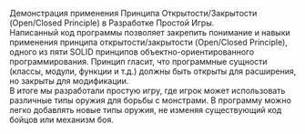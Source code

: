 Демонстрация применения Принципа Открытости/Закрытости (Open/Closed Principle)
в Разработке Простой Игры.  
Написанный код программы позволяет закрепить понимание и навыки применения принципа открытости/закрытости
(Open/Closed Principle), одного из пяти SOLID принципов объектно-ориентированного
программирования. Принцип гласит, что программные сущности (классы, модули, функции и т.д.)
должны быть открыты для расширения, но закрыты для модификации.  
В итоге мы разработали простую игру, где игрок может использовать различные типы оружия
для борьбы с монстрами.   В программу можно легко добавлять новые типы оружия, не изменяя существующий код бойцов или механизм боя.